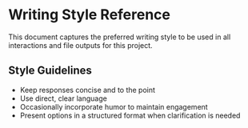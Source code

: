 # Writing Style Reference

This document captures the preferred writing style to be used in all interactions and file outputs for this project.

## Style Guidelines
- Keep responses concise and to the point
- Use direct, clear language
- Occasionally incorporate humor to maintain engagement
- Present options in a structured format when clarification is needed 
